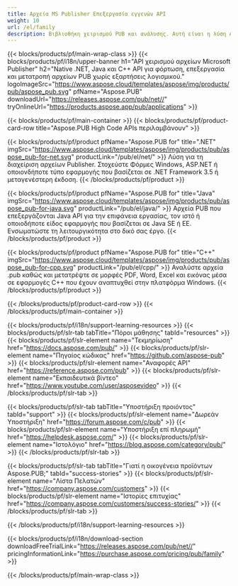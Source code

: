 ```yaml
---
title: Αρχεία MS Publisher Επεξεργασία εγγενών API
weight: 10
url: /el/family
description: Βιβλιοθήκη χειρισμού PUB και ανάλυσης. Αυτή είναι η λύση API για φόρτωση, επεξεργασία, απόδοση και μετατροπή αρχείων εκδότη MS σε αρχεία PDF σε οποιαδήποτε πλατφόρμα.
---
```


{{< blocks/products/pf/main-wrap-class >}}
{{< blocks/products/pf/i18n/upper-banner h1="API χειρισμού αρχείων Microsoft Publisher" h2="Native .NET, Java και C++ API για φόρτωση, επεξεργασία και μετατροπή αρχείων PUB χωρίς εξαρτήσεις λογισμικού." logoImageSrc="https://www.aspose.cloud/templates/aspose/img/products/pub/aspose_pub.svg" pfName="Aspose.PUB" downloadUrl="https://releases.aspose.com/pub/net//" tryOnlineUrl="https://products.aspose.app/pub/applications" >}}

{{< blocks/products/pf/main-container >}}
{{< blocks/products/pf/product-card-row title="Aspose.PUB High Code APIs περιλαμβάνουν" >}}

{{< blocks/products/pf/product pfName="Aspose.PUB for" title=".NET" imgSrc="https://www.aspose.cloud/templates/aspose/img/products/pub/aspose_pub-for-net.svg" productLink="/pub/el/net/" >}}
Λύση για τη διαχείριση αρχείων Publisher. Στοχεύστε Φόρμες Windows, ASP.NET ή οποιονδήποτε τύπο εφαρμογής που βασίζεται σε .NET Framework 3.5 ή μεταγενέστερη έκδοση.
{{< /blocks/products/pf/product >}}

{{< blocks/products/pf/product pfName="Aspose.PUB for" title="Java" imgSrc="https://www.aspose.cloud/templates/aspose/img/products/pub/aspose_pub-for-java.svg" productLink="/pub/el/java/" >}}
Αρχεία PUB που επεξεργάζονται Java API για την επιφάνεια εργασίας, τον ιστό ή οποιοδήποτε είδος εφαρμογής που βασίζεται σε Java SE ή EE. Ενσωματώστε τη λειτουργικότητα στο δικό σας έργο.
{{< /blocks/products/pf/product >}}

{{< blocks/products/pf/product pfName="Aspose.PUB for" title="C++" imgSrc="https://www.aspose.cloud/templates/aspose/img/products/pub/aspose_pub-for-cpp.svg" productLink="/pub/el/cpp/" >}}
Αναλύστε αρχεία .pub καθώς και μετατρέψτε σε μορφές PDF, Word, Excel και εικόνας μέσα σε εφαρμογές C++ που έχουν αναπτυχθεί στην πλατφόρμα Windows.
{{< /blocks/products/pf/product >}}

{{< /blocks/products/pf/product-card-row >}}
{{< /blocks/products/pf/main-container >}}

{{< blocks/products/pf/i18n/support-learning-resources >}}
{{< blocks/products/pf/slr-tab tabTitle="Πόροι μάθησης" tabId="resources" >}}
{{< blocks/products/pf/slr-element name="Τεκμηρίωση" href="https://docs.aspose.com/pub/" >}}
{{< blocks/products/pf/slr-element name="Πηγαίος κώδικας" href="https://github.com/aspose-pub" >}}
{{< blocks/products/pf/slr-element name="Αναφορές API" href="https://reference.aspose.com/pub" >}}
{{< blocks/products/pf/slr-element name="Εκπαιδευτικά βίντεο" href="https://www.youtube.com/user/asposevideo" >}}
{{< /blocks/products/pf/slr-tab >}}

{{< blocks/products/pf/slr-tab tabTitle="Υποστήριξη προιόντος" tabId="support" >}}
{{< blocks/products/pf/slr-element name="Δωρεάν Υποστήριξη" href="https://forum.aspose.com/c/pub" >}}
{{< blocks/products/pf/slr-element name="Υποστήριξη επί πληρωμή" href="https://helpdesk.aspose.com/" >}}
{{< blocks/products/pf/slr-element name="Ιστολόγιο" href="https://blog.aspose.com/category/pub/" >}}
{{< /blocks/products/pf/slr-tab >}}

{{< blocks/products/pf/slr-tab tabTitle="Γιατί η οικογένεια προϊόντων Aspose.PUB;" tabId="success-stories" >}}
{{< blocks/products/pf/slr-element name="Λίστα Πελατών" href="https://company.aspose.com/customers" >}}
{{< blocks/products/pf/slr-element name="Ιστορίες επιτυχίας" href="https://company.aspose.com/customers/success-stories/" >}}
{{< /blocks/products/pf/slr-tab >}}

{{< /blocks/products/pf/i18n/support-learning-resources >}}

{{< blocks/products/pf/i18n/download-section downloadFreeTrialLink="https://releases.aspose.com/pub/net//" pricingInformationLink="https://purchase.aspose.com/pricing/pub/family" >}}

{{< /blocks/products/pf/main-wrap-class >}}